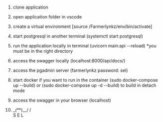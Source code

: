 1. clone application

2. open application folder in vscode

3. create a virtual environment [source /Farmerlynkz/env/bin/activate]

4. start postgresql in another terminal (systemctl start postgresql)

5. run the application locally in terminal (uvicorn main:api --reload)
   \*you must be in the right directory

6. access the swagger locally (localhost:8000/api/docs/)

7. access the pgadmin server (farmerlynkz password: sel)

8. start docker if you want to run in the container (sudo docker-compose up --build) or (sudo docker-compose up -d --build) to build in detach mode

9. access the swagger in your browser (localhost)

10. \__(\*_\*)\_\_/
    / \
     S E L
